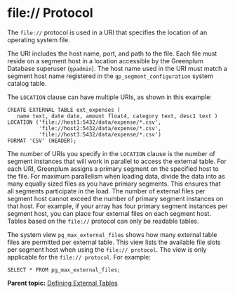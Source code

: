 # file:// Protocol 

The `file://` protocol is used in a URI that specifies the location of an operating system file.

The URI includes the host name, port, and path to the file. Each file must reside on a segment host in a location accessible by the Greenplum Database superuser \(`gpadmin`\). The host name used in the URI must match a segment host name registered in the `gp_segment_configuration` system catalog table.

The `LOCATION` clause can have multiple URIs, as shown in this example:

```
CREATE EXTERNAL TABLE ext_expenses (
   name text, date date, amount float4, category text, desc1 text ) 
LOCATION ('file://host1:5432/data/expense/*.csv', 
          'file://host2:5432/data/expense/*.csv', 
          'file://host3:5432/data/expense/*.csv') 
FORMAT 'CSV' (HEADER); 
```

The number of URIs you specify in the `LOCATION` clause is the number of segment instances that will work in parallel to access the external table. For each URI, Greenplum assigns a primary segment on the specified host to the file. For maximum parallelism when loading data, divide the data into as many equally sized files as you have primary segments. This ensures that all segments participate in the load. The number of external files per segment host cannot exceed the number of primary segment instances on that host. For example, if your array has four primary segment instances per segment host, you can place four external files on each segment host. Tables based on the `file://` protocol can only be readable tables.

The system view `pg_max_external_files` shows how many external table files are permitted per external table. This view lists the available file slots per segment host when using the `file:// protocol`. The view is only applicable for the `file:// protocol`. For example:

```
SELECT * FROM pg_max_external_files;
```

**Parent topic:** [Defining External Tables](../external/g-external-tables.html)

